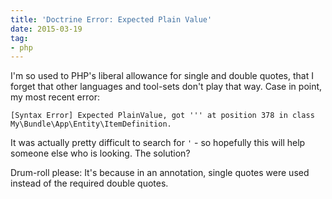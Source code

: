 ```yaml
---
title: 'Doctrine Error: Expected Plain Value'
date: 2015-03-19
tag:
- php
---
```

I'm so used to PHP's liberal allowance for single and double quotes, that I forget that other languages and tool-sets don't play that way.  Case in point, my most recent error:

<!--more-->
    
    [Syntax Error] Expected PlainValue, got ''' at position 378 in class My\Bundle\App\Entity\ItemDefinition.

It was actually pretty difficult to search for `'` - so hopefully this will help someone else who is looking.  The solution?

Drum-roll please:  It's because in an annotation, single quotes were used instead of the required double quotes.
